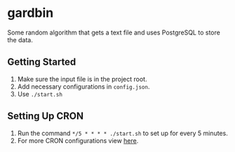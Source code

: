# gardbin

Some random algorithm that gets a text file and uses PostgreSQL to store the data.

## Getting Started
1. Make sure the input file is in the project root.  
2. Add necessary configurations in `config.json`.  
3. Use `./start.sh`  

## Setting Up CRON
1. Run the command `*/5 * * * * ./start.sh` to set up for every 5 minutes.  
2. For more CRON configurations view [here](https://www.thegeekstuff.com/2011/07/cron-every-5-minutes/).  
